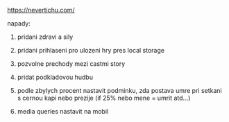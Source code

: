 https://nevertichu.com/

napady:

1. pridani zdravi a sily

2. pridani prihlaseni pro ulozeni hry pres local storage

3. pozvolne prechody mezi castmi story

4. pridat podkladovou hudbu

5. podle zbylych procent nastavit podminku, zda postava umre pri setkani s cernou kapi nebo prezije (if 25% nebo mene = umrit atd...)

6. media queries nastavit na mobil
